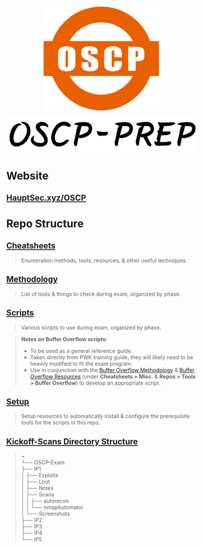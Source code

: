 <p align=center><img src=Assets/Img/OSCP-logo.png></p>
<p align=center><img src=Assets/Img/Logo.png></p>

# Website

## [HauptSec.xyz/OSCP](https://hauptsec.xyz/OSCP)

# Repo Structure

## [Cheatsheets](Cheatsheets/README.md)

> Enumeration methods, tools, resources, & other useful techniques.

## [Methodology](Methodology/README.md)

> List of tools & things to check during exam, organized by phase.

## [Scripts](Scripts/README.md)

> Various scripts to use during exam, organized by phase.

> **Notes on Buffer Overflow scripts:**
>
> - To be used as a general reference guide.
> - Taken directly from PWK training guide, they will likely need to be heavily modified to fit the exam program.
> - Use in conjunction with the [Buffer Overflow Methodology](Methodology/4-Buffer-Overflow.md) & [Buffer Overflow Resources](Cheatsheets/Resources/README.md#misc) (under **Cheatsheets > Misc.** & **Repos > Tools > Buffer Overflow**) to develop an appropriate script.

## [Setup](Setup/README.md)

> Setup resources to automatically install & configure the prerequisite tools for the scripts in this repo.

## [Kickoff-Scans Directory Structure](Scripts/1-Recon/kickoffscans.sh)

> ~  
> └── OSCP-Exam  
>     ├── IP1  
>     │   ├── Exploits  
>     │   ├── Loot   
>     │   ├── Notes  
>     │   ├── Scans  
>     │   │   ├── autorecon    
>     │   │   └── nmapAutomator  
>     │   └── Screenshots  
>     ├── IP2  
>     ├── IP3  
>     ├── IP4  
>     └── IP5

